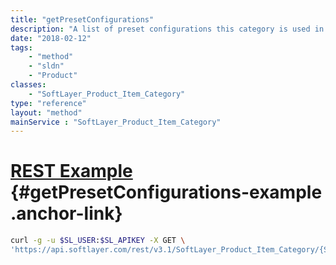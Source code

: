 ```yaml
---
title: "getPresetConfigurations"
description: "A list of preset configurations this category is used in.'"
date: "2018-02-12"
tags:
    - "method"
    - "sldn"
    - "Product"
classes:
    - "SoftLayer_Product_Item_Category"
type: "reference"
layout: "method"
mainService : "SoftLayer_Product_Item_Category"
---
```


# [REST Example](#getPresetConfigurations-example) <a href="/article/rest/"><i class="fas fa-question"></i></a> {#getPresetConfigurations-example .anchor-link} 
```bash
curl -g -u $SL_USER:$SL_APIKEY -X GET \
'https://api.softlayer.com/rest/v3.1/SoftLayer_Product_Item_Category/{SoftLayer_Product_Item_CategoryID}/getPresetConfigurations'
```
